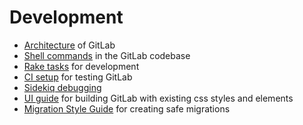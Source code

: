 # Development

- [Architecture](architecture.md) of GitLab
- [Shell commands](shell_commands.md) in the GitLab codebase
- [Rake tasks](rake_tasks.md) for development
- [CI setup](ci_setup.md) for testing GitLab
- [Sidekiq debugging](sidekiq_debugging.md)
- [UI guide](ui_guide.md) for building GitLab with existing css styles and elements
- [Migration Style Guide](migration_style_guide.md) for creating safe migrations
